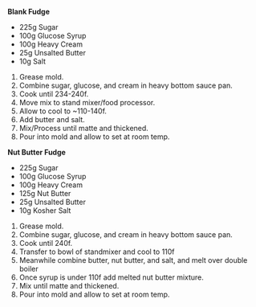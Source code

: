 **Blank Fudge**
* 225g Sugar
* 100g Glucose Syrup
* 100g Heavy Cream
* 25g Unsalted Butter
* 10g Salt

1. Grease mold.
1. Combine sugar, glucose, and cream in heavy bottom sauce pan.
1. Cook until 234-240f.
1. Move mix to stand mixer/food processor.
1. Allow to cool to ~110-140f.
1. Add butter and salt.
1. Mix/Process until matte and thickened.
1. Pour into mold and allow to set at room temp.

**Nut Butter Fudge**
* 225g Sugar
* 100g Glucose Syrup
* 100g Heavy Cream
* 125g Nut Butter
* 25g Unsalted Butter
* 10g Kosher Salt

1. Grease mold.
1. Combine sugar, glucose, and cream in heavy bottom sauce pan.
1. Cook until 240f.
1. Transfer to bowl of standmixer and cool to 110f
1. Meanwhile combine butter, nut butter, and salt, and melt over double boiler
1. Once syrup is under 110f add melted nut butter mixture.
1. Mix until matte and thickened.
1. Pour into mold and allow to set at room temp.

